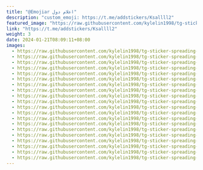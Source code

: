 ```yaml
---
title: "@Emojiar اعلام دول"
description: "custom_emoji: https://t.me/addstickers/Ksallll2"
featured_image: "https://raw.githubusercontent.com/kylelin1998/tg-sticker-spreading-worldwide-images/main/img/92c42be1-4596-46b6-9209-9cd65f15d014.jpg"
link: "https://t.me/addstickers/Ksallll2"
weight: 3
date: 2024-01-21T08:09:11+08:00
images:
  - https://raw.githubusercontent.com/kylelin1998/tg-sticker-spreading-worldwide-images/main/img/92c42be1-4596-46b6-9209-9cd65f15d014.jpg
  - https://raw.githubusercontent.com/kylelin1998/tg-sticker-spreading-worldwide-images/main/img/713818aa-a8ad-47f0-9a10-e4de36057279.jpg
  - https://raw.githubusercontent.com/kylelin1998/tg-sticker-spreading-worldwide-images/main/img/9b9486b2-6dde-4242-839f-31e19355f2bd.jpg
  - https://raw.githubusercontent.com/kylelin1998/tg-sticker-spreading-worldwide-images/main/img/3c1fac17-c861-4f2e-8896-9606da6cccb3.jpg
  - https://raw.githubusercontent.com/kylelin1998/tg-sticker-spreading-worldwide-images/main/img/c33f2377-56e8-4566-bbbd-4ccdbd18b9b0.jpg
  - https://raw.githubusercontent.com/kylelin1998/tg-sticker-spreading-worldwide-images/main/img/31f6e119-2967-422b-9905-298ef85df2ac.jpg
  - https://raw.githubusercontent.com/kylelin1998/tg-sticker-spreading-worldwide-images/main/img/b358a341-9177-415b-848f-fd9c32116add.jpg
  - https://raw.githubusercontent.com/kylelin1998/tg-sticker-spreading-worldwide-images/main/img/beeffb3a-91e3-4ddf-bbc2-3f3657957668.jpg
  - https://raw.githubusercontent.com/kylelin1998/tg-sticker-spreading-worldwide-images/main/img/67433c24-427b-46ae-8e0e-a882c0c3da52.jpg
  - https://raw.githubusercontent.com/kylelin1998/tg-sticker-spreading-worldwide-images/main/img/f0cfdd9c-9b43-4b08-907e-110399100efa.jpg
  - https://raw.githubusercontent.com/kylelin1998/tg-sticker-spreading-worldwide-images/main/img/7fdaefec-6c37-410b-85c6-3bb43fa25c1a.jpg
  - https://raw.githubusercontent.com/kylelin1998/tg-sticker-spreading-worldwide-images/main/img/ba369c1a-e0e6-4bc3-8559-164a5393adef.jpg
  - https://raw.githubusercontent.com/kylelin1998/tg-sticker-spreading-worldwide-images/main/img/184ace60-d533-410f-b96f-47edacdcb27f.jpg
  - https://raw.githubusercontent.com/kylelin1998/tg-sticker-spreading-worldwide-images/main/img/2a7f1472-4bd2-447b-8c51-ee6313533980.jpg
  - https://raw.githubusercontent.com/kylelin1998/tg-sticker-spreading-worldwide-images/main/img/cad3a9bf-db11-4f46-aead-abcc4ab94858.jpg
  - https://raw.githubusercontent.com/kylelin1998/tg-sticker-spreading-worldwide-images/main/img/c93c18f4-794a-41b4-8583-6639b5e77b4b.jpg
  - https://raw.githubusercontent.com/kylelin1998/tg-sticker-spreading-worldwide-images/main/img/9d4ce426-39d6-4ff9-955a-202903b4daee.jpg
  - https://raw.githubusercontent.com/kylelin1998/tg-sticker-spreading-worldwide-images/main/img/ba740078-e20e-48d1-8909-0318fa253658.jpg
  - https://raw.githubusercontent.com/kylelin1998/tg-sticker-spreading-worldwide-images/main/img/0ff3f0be-feba-4936-99c6-b9a0a3931c41.jpg
  - https://raw.githubusercontent.com/kylelin1998/tg-sticker-spreading-worldwide-images/main/img/e3758d01-0d9e-46a7-b822-2d6f70a1f05e.jpg
---
```

